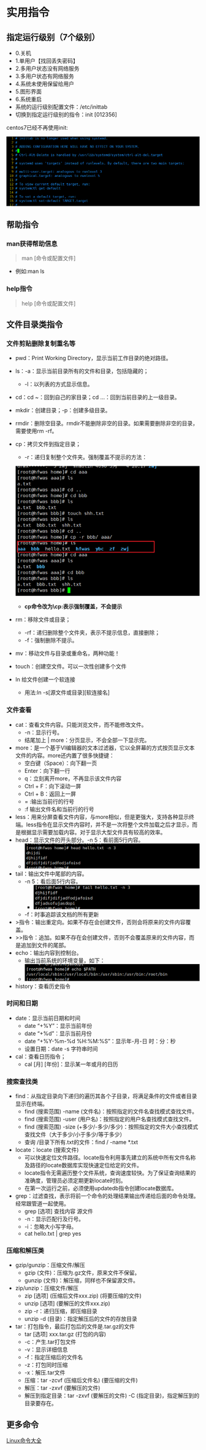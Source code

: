# 实用指令

## 指定运行级别（7个级别）

- 0.关机
- 1.单用户【找回丢失密码】
- 2.多用户状态没有网络服务
- 3.多用户状态有网络服务
- 4.系统未使用保留给用户
- 5.图形界面
- 6.系统重启
- 系统的运行级别配置文件：/etc/inittab
- 切换到指定运行级别的指令：init [012356]

centos7已经不再使用init:

![image-20210504204457735](asserts/image-20210504204457735.png)

## 帮助指令

### man获得帮助信息 

> man [命令或配置文件]

- 例如:man ls

### help指令

> help [命令或配置文件]

## 文件目录类指令

### 文件剪贴删除复制重名等

- pwd：Print Working Directory，显示当前工作目录的绝对路径。

- ls：-a：显示当前目录所有的文件和目录，包括隐藏的；

  - -l：以列表的方式显示信息。

- cd：cd ~：回到自己的家目录；cd …：回到当前目录的上一级目录。

- mkdir：创建目录；-p：创建多级目录。

- rmdir：删除空目录。rmdir不能删除非空的目录。如果需要删除非空的目录，需要使用rm -rf。

- cp：拷贝文件到指定目录；

  - -r：递归复制整个文件夹。强制覆盖不提示的方法：

  ![image-20210504214249614](asserts/image-20210504214249614.png)

  - **cp命令改为\cp:表示强制覆盖，不会提示**

- rm：移除文件或目录；

  - -rf：递归删除整个文件夹，表示不提示信息，直接删除；
  - -f：强制删除不提示。

- mv：移动文件与目录或重命名，两种功能！

- touch：创建空文件。可以一次性创建多个文件

- ln 给文件创建一个软连接

  - 用法:ln -s[源文件或目录][软连接名]

### 文件查看

- cat：查看文件内容。只能浏览文件，而不能修改文件。
  - -n：显示行号。
  - 结尾加上 | more：分页显示，不会全部一下显示完。
- more：是一个基于VI编辑器的文本过滤器，它以全屏幕的方式按页显示文本文件的内容。more还内置了很多快捷键：
  - 空白键（Space）：向下翻一页
  - Enter：向下翻一行
  - q：立刻离开more，不再显示该文件内容
  - Ctrl + F：向下滚动一屏
  - Ctrl + B：返回上一屏
  - = :输出当前行的行号
  - :f 输出文件名和当前行的行号
- less：用来分屏查看文件内容，与more相似，但是更强大，支持各种显示终端。less指令在显示文件内容时，并不是一次将整个文件加载之后才显示，而是根据显示需要加载内容。对于显示大型文件具有较高的效率。
- head：显示文件的开头部分。-n 5：看前面5行内容。
  - ![image-20210504220700876](asserts/image-20210504220700876.png)
- tail：输出文件中尾部的内容。
  - -n 5：看后面5行内容。
    - ![image-20210504220754799](asserts/image-20210504220754799.png)
  - -f：时事追踪该文档的所有更新
- \>指令：输出重定向。如果不存在会创建文件，否则会将原来的文件内容覆盖。
- \>>指令：追加。如果不存在会创建文件，否则不会覆盖原来的文件内容，而是追加到文件的尾部。
- echo：输出内容到控制台。
  - 输出当前系统的环境变量，如下：
  - ![image-20210504220502053](asserts/image-20210504220502053.png)
- history：查看历史指令

### 时间和日期

- date：显示当前日期和时间
  - date “+%Y”：显示当前年份
  - date “+%d”：显示当前月份
  - date “+%Y-%m-%d %H:%M:%S”：显示年-月-日 时：分：秒
  - 设置日期：date -s 字符串时间
- cal：查看日历指令；
  - cal [月] [年份]：显示某一年或月的日历

### 搜索查找类

- find：从指定目录向下递归的遍历其各个子目录，将满足条件的文件或者目录显示在终端。
  - find (搜索范围) -name (文件名)：按照指定的文件名查找模式查找文件。
  - find (搜索范围) -user (用户名)：按照指定的用户名查找模式查找文件。
  - find (搜索范围) -size (+多少/-多少/多少)：按照指定的文件大小查找模式查找文件（大于多少/小于多少/等于多少）
  - 查询 /目录下所有.txt的文件：find / -name *.txt
- locate：locate (搜索文件)
  - 可以快速定位文件路径。locate指令利用事先建立的系统中所有文件名称及路径的locate数据库实现快速定位给定的文件。
  - locate指令无需遍历整个文件系统，查询速度较快。为了保证查询结果的准确度，管理员必须定期更新locate时刻。
  - 在第一次运行之前，必须使用updatedb指令创建locate数据库。
- grep：过滤查找，表示将前一个命令的处理结果输出传递给后面的命令处理。经常跟管道一起使用。
  - grep [选项] 查找内容 源文件
  - -n：显示匹配行及行号。
  - -i：忽略大小写字母。
  - cat hello.txt | grep yes

### 压缩和解压类

- gzip/gunzip：压缩文件/解压
  - gzip (文件)：压缩为.gz文件，原来文件不保留。
  - gunzip (文件)：解压缩，同样也不保留源文件。
- zip/unzip：压缩文件/解压
  - zip [选项] (压缩后文件xxx.zip) (将要压缩的文件)
  - unzip [选项] (要解压的文件xxx.zip)
  - zip -r：递归压缩，即压缩目录
  - unzip -d (目录)：指定解压后的文件的存放目录
- tar：打包指令，最后打包后的文件是.tar.gz的文件
  - tar [选项] xxx.tar.gz (打包的内容)
  - -c：产生.tar打包文件
  - -v：显示详细信息
  - -f：指定压缩后的文件名
  - -z：打包同时压缩
  - -x：解压.tar文件
  - 压缩：tar -zcvf (压缩后文件名) (要压缩的文件)
  - 解压：tar -zxvf (要解压的文件)
  - 解压到指定目录：tar -zxvf (要解压的文件) -C (指定目录)，指定解压到的目录要存在。

## 更多命令

[Linux命令大全](https://www.runoob.com/linux/linux-command-manual.html)